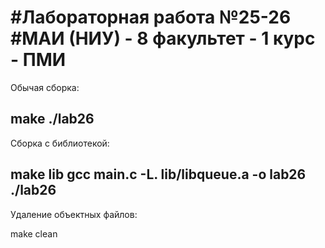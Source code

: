 #Лабораторная работа №25-26
#МАИ (НИУ) - 8 факультет - 1 курс - ПМИ
=======================================
Обычая сборка:

make
./lab26
---------------------------------------
Сборка с библиотекой:

make lib
gcc main.c -L. lib/libqueue.a -o lab26
./lab26
---------------------------------------
Удаление объектных файлов:

make clean